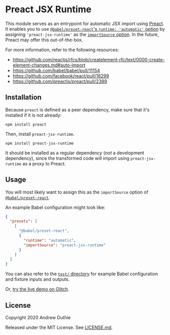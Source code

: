# Preact JSX Runtime

This module serves as an entrypoint for automatic JSX import using [Preact](https://preactjs.com/). It enables you to use [`@babel/preset-react`'s `runtime: 'automatic'` option](https://babeljs.io/docs/en/next/babel-preset-react.html#both-runtimes) by assigning `'preact-jsx-runtime'` as the [`importSource` option](https://babeljs.io/docs/en/next/babel-preset-react.html#importsource). In the future, Preact may offer this out-of-the-box.

For more information, refer to the following resources:

- https://github.com/reactjs/rfcs/blob/createlement-rfc/text/0000-create-element-changes.md#auto-import
- https://github.com/babel/babel/pull/11154
- https://github.com/facebook/react/pull/18299
- https://github.com/preactjs/preact/pull/2389

## Installation

Because `preact` is defined as a peer dependency, make sure that it's installed if it is not already:

```
npm install preact
```

Then, install `preact-jsx-runtime`.

```
npm install preact-jsx-runtime
```

It should be installed as a regular dependency (_not_ a development dependency), since the transformed code will import using `preact-jsx-runtime` as a proxy to Preact.

## Usage

You will most likely want to assign this as the `importSource` option of [`@babel/preset-react`](https://babeljs.io/docs/en/next/babel-preset-react.html#importsource).

An example Babel configuration might look like:

```json
{
  "presets": [
    [
      "@babel/preset-react",
      {
        "runtime": "automatic",
        "importSource": "preact-jsx-runtime"
      }
    ]
  ]
}
```

You can also refer to the [`test/` directory](./test) for example Babel configuration and fixture inputs and outputs.

Or, [try the live demo on Glitch](https://glitch.com/edit/#!/join/9772d8b5-e057-424a-8291-d10ea9152b57).

## License

Copyright 2020 Andrew Duthie

Released under the MIT License. See [LICENSE.md](./LICENSE.md).
